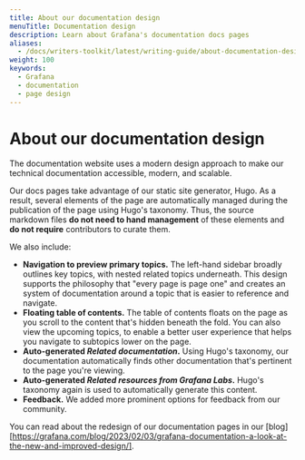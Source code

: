 ```yaml
---
title: About our documentation design
menuTitle: Documentation design
description: Learn about Grafana's documentation docs pages
aliases:
  - /docs/writers-toolkit/latest/writing-guide/about-documentation-design/
weight: 100
keywords:
  - Grafana
  - documentation
  - page design
---
```


# About our documentation design

The documentation website uses a modern design approach to make our technical documentation accessible, modern, and scalable.  

Our docs pages take advantage of our static site generator, Hugo. As a result, several elements of the page are automatically managed during the publication of the page using Hugo's taxonomy. Thus, the source markdown files **do not need to hand management** of these elements and **do not require** contributors to curate them.

We also include:

- **Navigation to preview primary topics.** The left-hand sidebar broadly outlines key topics, with nested related topics underneath. This design supports the philosophy that "every page is page one" and creates an system of documentation around a topic that is easier to reference and navigate. 
- **Floating table of contents.** The table of contents floats on the page as you scroll to the content that's hidden beneath the fold. You can also view the upcoming topics, to enable a better user experience that helps you navigate to subtopics lower on the page.
- **Auto-generated _Related documentation_.** Using Hugo's taxonomy, our documentation automatically finds other documentation that's pertinent to the page you're viewing.
- **Auto-generated _Related resources from Grafana Labs_.** Hugo's taxonomy again is used to automatically generate this content.
- **Feedback.** We added more prominent options for feedback from our community.

You can read about the redesign of our documentation pages in our [blog] [https://grafana.com/blog/2023/02/03/grafana-documentation-a-look-at-the-new-and-improved-design/].
